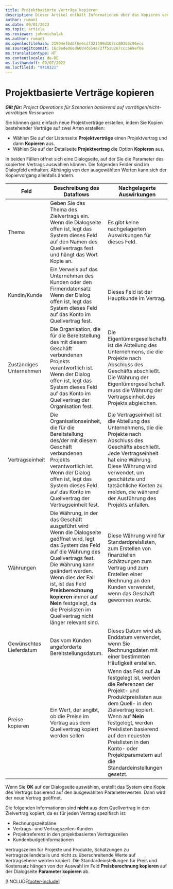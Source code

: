 ```yaml
---
title: Projektbasierte Verträge kopieren
description: Dieser Artikel enthält Informationen über das Kopieren von Projektverträgen in Microsoft Dynamics 365 Project Operations
author: rumant
ms.date: 09/01/2022
ms.topic: article
ms.reviewer: johnmichalak
ms.author: rumant
ms.openlocfilehash: 21994ef6d8f6e6cdf321599d107cc80368c96ecc
ms.sourcegitcommit: 16c9eded66d60d4c654872ff5a0267cccae9ef0e
ms.translationtype: HT
ms.contentlocale: de-DE
ms.lasthandoff: 09/07/2022
ms.locfileid: "9410321"
---
```

# <a name="copy-project-based-contracts"></a>Projektbasierte Verträge kopieren

_**Gilt für:** Project Operations für Szenarien basierend auf vorrätigen/nicht-vorrätigen Ressourcen_

Sie können ganz einfach neue Projektverträge erstellen, indem Sie Kopien bestehender Verträge auf zwei Arten erstellen:

- Wählen Sie auf der Listenseite **Projektverträge** einen Projektvertrag und dann **Kopieren** aus.
- Wählen Sie auf der Detailseite **Projektvertrag** die Option **Kopieren** aus.

In beiden Fällen öffnet sich eine Dialogseite, auf der Sie die Parameter des kopierten Vertrags auswählen können. Die folgenden Felder sind im Dialogfeld enthalten. Abhängig von den ausgewählten Werten kann sich der Kopiervorgang allenfalls ändern.

| Feld | Beschreibung des Dataflows | Nachgelagerte Auswirkungen |
| --- | --- | --- |
| Thema | Geben Sie das Thema des Zielvertrags ein. Wenn die Dialogseite offen ist, legt das System dieses Feld auf den Namen des Quellvertrags fest und hängt das Wort Kopie an. | Es gibt keine nachgelagerten Auswirkungen für dieses Feld. |
| Kundin/Kunde | Ein Verweis auf das Unternehmen des Kunden oder den Firmendatensatz Wenn der Dialog offen ist, legt das System dieses Feld auf das Konto im Quellvertrag fest. | Dieses Feld ist der Hauptkunde im Vertrag. |
| Zuständiges Unternehmen | Die Organisation, die für die Bereitstellung des mit diesem Geschäft verbundenen Projekts verantwortlich ist. Wenn der Dialog offen ist, legt das System dieses Feld auf das Konto im Quellvertrag der Organisation fest. | Die Eigentümergesellschaftt ist die Abteilung des Unternehmens, die die Projekte nach Abschluss des Geschäfts abschließt. Die Währung der Eigentümergesellschaft muss die Währung der Vertragseinheit des Projekts abgleichen. |
| Vertragseinheit | Die Organisationseinheit, die für die Bereitstellung des/der mit diesem Geschäft verbundenen Projekts verantwortlich ist. Wenn der Dialog offen ist, legt das System dieses Feld auf das Konto im Quellvertrag der Vertragseinheit fest. | Die Vertragseinheit ist die Abteilung des Unternehmens, die die Projekte nach Abschluss des Geschäfts abschließt. Jede Vertragseinheit hat eine Währung. Diese Währung wird verwendet, um geschätzte und tatsächliche Kosten zu melden, die während der Ausführung des Projekts anfallen. |
| Währungen | Die Währung, in der das Geschäft ausgeführt wird Wenn die Dialogseite geöffnet wird, legt das System das Feld auf die Währung des Quellvertrags fest. Die Währung kann geändert werden. Wenn dies der Fall ist, ist das Feld **Preisberechnung kopieren** immer auf **Nein** festgelegt, da die Preislisten im Quellvertrag nicht länger relevant sind. | Diese Währung wird für Standardpreislisten, zum Erstellen von finanziellen Schätzungen zum Vertrag und zum Erstellen einer Rechnung an den Kunden verwendet, wenn das Geschäft gewonnen wurde. |
| Gewünschtes Lieferdatum | Das vom Kunden angeforderte Bereitstellungsdatum. | Dieses Datum wird als Enddatum verwendet, wenn Sie Rechnungsdaten mit einer bestimmten Häufigkeit erstellen. |
| Preise kopieren | Ein Wert, der angibt, ob die Preise im Vertrag aus dem Quellvertrag kopiert werden sollen | Wenn das Feld auf **Ja** festgelegt ist, werden die Referenzen der Projekt- und Produktpreislisten aus dem Quell- in den Zielvertrag kopiert. Wenn auf **Nein** festgelegt, werden Preislisten basierend auf den neuesten Preislisten in den Konto- oder Projektparametern auf die Standardeinstellungen gesetzt. |

Wenn Sie **OK** auf der Dialogseite auswählen, erstellt das System eine Kopie des Vertrags basierend auf den ausgewählten Parameterwerten. Dann wird der neue Vertrag geöffnet.

Die folgenden Informationen sind **nicht** aus dem Quellvertrag in den Zielvertrag kopiert, da es für jeden Vertrag spezifisch ist:

- Rechnungszeitpläne
- Vertrags- und Vertragszeilen-Kunden
- Projektreferenz in den projektbasierten Vertragszeilen
- Kundenbudgetinformationen

Vertragszeilen für Projekte und Produkte, Schätzungen zu Vertragszeilendetails und nicht zu überschreitende Werte auf Vertragsebene werden kopiert. Die Standardeinstellungen für Preis und Kostensatz hängen von der Auswahl im Feld **Preisberechnung kopieren** auf der Dialogseite **Parameter kopieren** ab.

[!INCLUDE[footer-include](../includes/footer-banner.md)]
